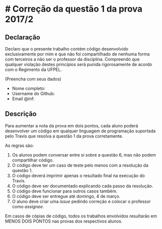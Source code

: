 # # Correção da questão 1 da prova 2017/2


## Declaração

Declaro que o presente trabalho contém código desenvolvido exclusivamente por mim e que não foi compartilhado de nenhuma forma com terceiros a não ser o professor da disciplina. Compreendo que qualquer violação destes princípios será punida rigorosamente de acordo com o Regimento da UFPEL.

(Preencha com seus dados)

- Nome completo: 
- Username do Github: 
- Email @inf: 

## Descrição

Para aumentar a nota da prova em dois pontos, cada aluno poderá desenvolver um código em qualquer linguagem de programação suportada pelo Travis que resolva a questão 1 da prova corretamente.

As regras são:

1. Os alunos podem conversar entre si sobre a questão 6, mas não podem compartilhar código.
2. O código deve ter um caso de teste pelo menos com a resolução da questão 1. 
3. O código deverá imprimir apenas o resultado final na execução do Travis.
4. O código deve ser documentado explicando cada passo da resolução.
5. O código deve funcionar para outros casos também.
6. O código deve ser entregue até domingo, 4 de março. 
7. O aluno deve criar uma _issue_ pedindo correção e colocar o professor como _assignee_.

Em casos de cópias de código, todos os trabalhos envolvidos resultarão em MENOS DOIS PONTOS nas provas dos respectivos alunos.

